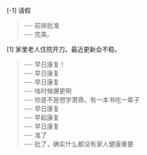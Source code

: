 
[-1] 请假
>--- 前排批准<br>
>--- 完美。<br>

[1] 家里老人住院开刀。最近更新会不稳。
>--- 早日康复！<br>
>--- 早日康复<br>
>--- 早日康复<br>
>--- 啥时候爆更啊<br>
>--- 你是不是想学萧鼎，有一本书吃一辈子<br>
>--- 早日康复<br>
>--- 早起康复<br>
>--- 早日康复<br>
>--- 准了<br>
>--- 批了，确实什么都没有家人健康重要<br>
